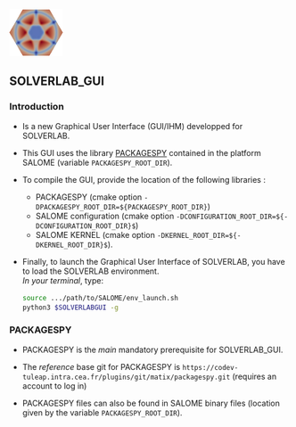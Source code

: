 
![logo](../images/logoSOLVERLAB.png)

## SOLVERLAB_GUI

### Introduction

- Is a new Graphical User Interface (GUI/IHM) developped for SOLVERLAB.  

- This GUI uses the library [PACKAGESPY](https://codev-tuleap.intra.cea.fr/plugins/git/matix/packagespy.git)
  contained in the platform SALOME (variable `PACKAGESPY_ROOT_DIR`).  

- To compile the GUI, provide the location of the following libraries :  
  - PACKAGESPY (cmake option  `-DPACKAGESPY_ROOT_DIR=${PACKAGESPY_ROOT_DIR}`)  
  - SALOME configuration (cmake option `-DCONFIGURATION_ROOT_DIR=${-DCONFIGURATION_ROOT_DIR}$`)  
  - SALOME KERNEL (cmake option `-DKERNEL_ROOT_DIR=${-DKERNEL_ROOT_DIR}$`).  

- Finally, to launch the Graphical User Interface of SOLVERLAB,
  you have to load the SOLVERLAB environment.  
  *In your terminal*, type:

  ```bash
  source .../path/to/SALOME/env_launch.sh
  python3 $SOLVERLABGUI -g
  ```


### PACKAGESPY

- PACKAGESPY is the *main* mandatory prerequisite for SOLVERLAB_GUI.

- The *reference* base git for PACKAGESPY is
  `https://codev-tuleap.intra.cea.fr/plugins/git/matix/packagespy.git`
  (requires an account to log in)  

- PACKAGESPY files can also be found in SALOME binary files (location given by the variable `PACKAGESPY_ROOT_DIR`).


